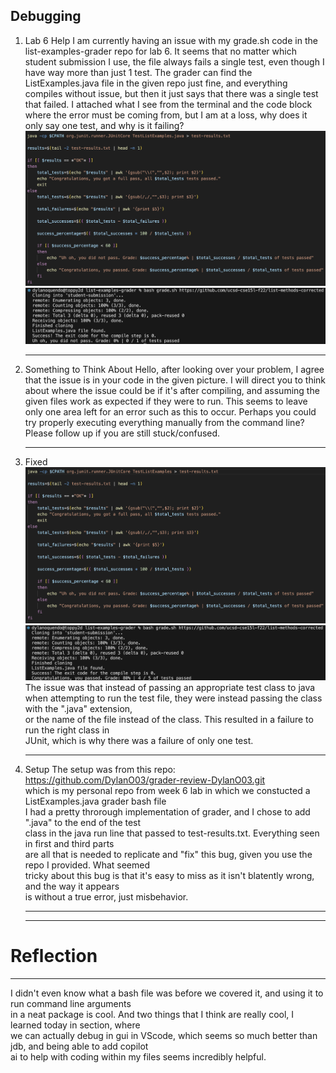 Debugging
---

  1) Lab 6 Help
     I am currently having an issue with my grade.sh code in the list-examples-grader repo for lab 6.
     It seems that no matter which student submission I use, the file always fails a single test,
     even though I have way more than just 1 test. The grader can find the ListExamples.java file in
     the given repo just fine, and everything compiles without issue, but then it just says that there
     was a single test that failed. I attached what I see from the terminal and the code block where the
     error must be coming from, but I am at a loss, why does it only say one test, and why is it failing?
     ![Code symptom](Symptom2.png) ![Command line symptom](Symptom1.png)
     
     ---
     
  3) Something to Think About
     Hello, after looking over your problem, I agree that the issue is in your code in the given picture.
     I will direct you to think about where the issue could be if it's after compiling, and assuming the
     given files work as expected if they were to run. This seems to leave only one area left for an error
     such as this to occur. Perhaps you could try properly executing everything manually from the command
     line? Please follow up if you are still stuck/confused.
     
     ---
     
  5) Fixed
     ![Code fixed](Fixed2.png) ![Command line fixed](Fixed1.png)
     The issue was that instead of passing an appropriate test class to java  
     when attempting to run the test file, they were instead passing the class with the ".java" extension,  
     or the name of the file instead of the class. This resulted in a failure to run the right class in  
     JUnit, which is why there was a failure of only one test.
     
     ---
     
  7) Setup
     The setup was from this repo: https://github.com/DylanO03/grader-review-DylanO03.git  
     which is my personal repo from week 6 lab in which we constucted a ListExamples.java grader bash file  
     I had a pretty throrough implementation of grader, and I chose to add ".java" to the end of the test  
     class in the java run line that passed to test-results.txt. Everything seen in first and third parts  
     are all that is needed to replicate and "fix" this bug, given you use the repo I provided. What seemed  
     tricky about this bug is that it's easy to miss as it isn't blatently wrong, and the way it appears  
     is without a true error, just misbehavior.
     
     ---
     ---
     
# Reflection
---

  I didn't even know what a bash file was before we covered it, and using it to run command line arguments  
  in a neat package is cool. And two things that I think are really cool, I learned today in section, where  
  we can actually debug in gui in VScode, which seems so much better than jdb, and being able to add copilot  
  ai to help with coding within my files seems incredibly helpful.
